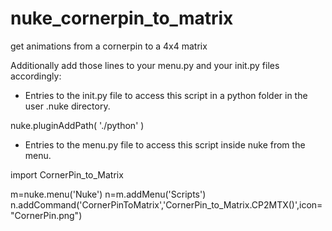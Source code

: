 # nuke_cornerpin_to_matrix
get animations from a cornerpin to a 4x4 matrix 

Additionally add those lines to your menu.py and your init.py files accordingly:

 - Entries to the init.py file to access this script in a python folder in the user .nuke directory.
 
nuke.pluginAddPath( './python' )

 - Entries to the menu.py file to access this script inside nuke from the menu.
 
import CornerPin_to_Matrix

m=nuke.menu('Nuke')
n=m.addMenu('Scripts')
n.addCommand('CornerPinToMatrix','CornerPin_to_Matrix.CP2MTX()',icon="CornerPin.png")
